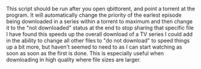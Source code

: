 This script should be run after you open qbittorent, and point a torrent at the program.
It will automatically change the priority of the earlest episode being downloaded in a series within a torrent to maximum and then change it to the "not downloaded" status at the end to stop sharing that specific file
I have found this speeds up the overall download of a TV series
I could add in the ability to change all other files to "do not download" to speed things up a bit more, but haven't seemed to need to as I can start watching as soon as soon as the first is done.
This is especially useful when downloading in high quality where file sizes are larger.
